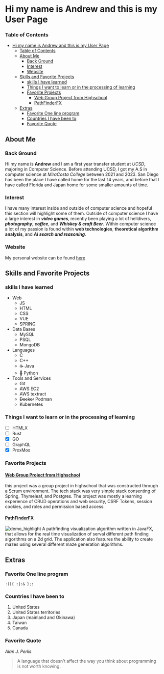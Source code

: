 # Hi my name is Andrew and this is my User Page
### Table of Contents
- [Hi my name is Andrew and this is my User Page](#hi-my-name-is-andrew-and-this-is-my-user-page)
    - [Table of Contents](#table-of-contents)
  - [About Me](#about-me)
    - [Back Ground](#back-ground)
    - [Interest](#interest)
    - [Website](#website)
  - [Skills and Favorite Projects](#skills-and-favorite-projects)
    - [skills I have learned](#skills-i-have-learned)
    - [Things I want to learn or in the processing of learning](#things-i-want-to-learn-or-in-the-processing-of-learning)
    - [Favorite Projects](#favorite-projects)
      - [Web Group Project from Highschool ](#web-group-project-from-highschool-)
      - [PathFinderFX](#pathfinderfx)
  - [Extras](#extras)
    - [Favorite One line program](#favorite-one-line-program)
    - [Countries I have been to](#countries-i-have-been-to)
    - [Favorite Quote](#favorite-quote)

## About Me
###  Back Ground
Hi my name is **Andrew** and I am a first year transfer student at *UCSD*, majoring in Computer Science. Before attending UCSD, I got my A.S in computer science at *MiraCosta College* between 2021 and 2023. San Diego has been the place I have called home for the last 14 years, and before that I have called  Florida and Japan home for some smaller amounts of time.
### Interest
I have many interest inside and outside of computer science and hopeful this section will highlight some of them. Outside of computer science I have a large interest in ***video games***, recently been playing a lot of helldivers, ***photography***,  ***coffee***, and ***Whiskey & craft Beer***. Within computer science a lot of my passion is found within **web technologies**, **theoretical algorithm analysis**, and ***AI search and reasoning***.

### Website
My personal website can be found [here](https://andrewpegg.dev)

## Skills and Favorite Projects
### skills I have learned
* Web 
  * JS
  * HTML 
  * CSS
  * VUE
  * SPRING 
* Data Bases
  * MySQL
  * PSQL
  * MongoDB
* Languages
  * C
  * C++ 
  * ~~☕~~ Java
  * ~~🐍~~ Python 
* Tools and Services
  * Git
  * AWS EC2
  * AWS textract
  * ~~Docker~~ Podman
  * Kubernetes
### Things I want to learn or in the processing of learning
- [ ] HTMLX
- [ ] Rust
- [x] GO
- [ ] GraphQL
- [X] ProxMox
### Favorite Projects
#### [Web Group Project from Highschool ](https://github.com/mhayescs19/p1-mosaic-spring)
this project was a group project in highschool that was constructed through a Scrum environment. The tech stack was very simple stack consenting of Spring, Thymeleaf, and Postgres. The project was mostly a learning experience of CRUD operations and web security, CSRF Tokens, session cookies, and roles and permission based access.
#### [PathFinderFX](https://github.com/andrewcomputsci2019/PathFinderFX)
![demo_highlight](https://i.ytimg.com/vi/Tt1ZOXGZ7Vw/maxresdefault.jpg?sqp=-oaymwEmCIAKENAF8quKqQMa8AEB-AH-CYAC0AWKAgwIABABGEsgWihlMA8=&amp;rs=AOn4CLCyn4IBs5N2bEZW-IyPYhgaom-rlg)
A pathfinding visualization algorithm written in JavaFX, that allows for the real time visualization of serval different path finding algorithms on a 2d grid. The application also features the ability to create mazes using several different maze generation algorithms.


## Extras
### Favorite One line program
`:(){ :|:& };:`
### Countries I have been to
1. United States
2. United States territories
3. Japan (mainland and Okinawa)
4. Taiwan
5. Canada
### Favorite Quote
*Alan J. Perlis*
> A language that doesn't affect the way you think about programming is not worth knowing. 

